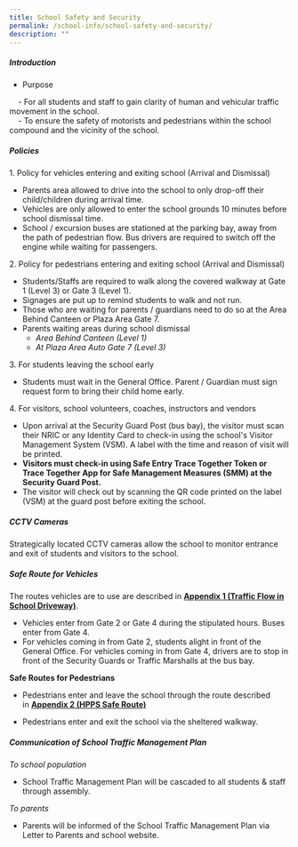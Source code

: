 ```yaml
---
title: School Safety and Security
permalink: /school-info/school-safety-and-security/
description: ""
---
```

##### Introduction

*   Purpose

    - For all students and staff to gain clarity of human and vehicular traffic movement in the school.    <br>
    - To ensure the safety of motorists and pedestrians within the school compound and the vicinity of the school.  

  

##### Policies

1. Policy for vehicles entering and exiting school (Arrival and Dismissal)

*   Parents area allowed to drive into the school to only drop-off their child/children during arrival time.
*   Vehicles are only allowed to enter the school grounds 10 minutes before school dismissal time.
*   School / excursion buses are stationed at the parking bay, away from the path of pedestrian flow. Bus drivers are required to switch off the engine while waiting for passengers.

  

2. Policy for pedestrians entering and exiting school (Arrival and Dismissal)   

*   Students/Staffs are required to walk along the covered walkway at Gate 1 (Level 3) or Gate 3 (Level 1).
*   Signages are put up to remind students to walk and not run.
*   Those who are waiting for parents / guardians need to do so at the Area Behind Canteen or Plaza Area Gate 7. 
*   Parents waiting areas during school dismissal
    *   _Area Behind Canteen (Level 1)_
    *   _At Plaza Area Auto Gate 7 (Level 3)_

  
3. For students leaving the school early  

*   Students must wait in the General Office. Parent / Guardian must sign request form to bring their child home early.

4. For visitors, school volunteers, coaches, instructors and vendors

*   Upon arrival at the Security Guard Post (bus bay), the visitor must scan their NRIC or any Identity Card to check-in using the school's Visitor Management System (VSM). A label with the time and reason of visit will be printed.
*   **Visitors must check-in using Safe Entry Trace Together Token or Trace Together App for Safe Management Measures (SMM) at the Security Guard Post.**
*   The visitor will check out by scanning the QR code printed on the label (VSM) at the guard post before exiting the school.

##### CCTV Cameras 

Strategically located CCTV cameras allow the school to monitor entrance and exit of students and visitors to the school.

  
##### Safe Route for Vehicles
The routes vehicles are to use are described in **[Appendix 1 (Traffic Flow in School Driveway)](/files/Traffic%20Flow%20Chart_Appendix%201_amended%2019%20Apr.pdf)**.  

*   Vehicles enter from Gate 2 or Gate 4 during the stipulated hours. Buses enter from Gate 4.
*   For vehicles coming in from Gate 2, students alight in front of the General Office. For vehicles coming in from Gate 4, drivers are to stop in front of the Security Guards or Traffic Marshalls at the bus bay.

**Safe Routes for Pedestrians**  

*   Pedestrians enter and leave the school through the route described in **[Appendix 2 (HPPS Safe Route)](/files/HPPS%20Safe%20Route_Appendix%202_amended%2019%20Apr.pdf)**  
    
*   Pedestrians enter and exit the school via the sheltered walkway.

  
##### Communication of School Traffic Management Plan  
_To school population_  

*   School Traffic Management Plan will be cascaded to all students & staff through assembly.

_To parents_  

*   Parents will be informed of the School Traffic Management Plan via Letter to Parents and school website.